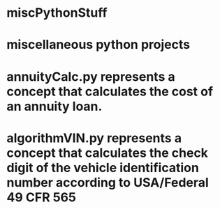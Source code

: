 # miscPythonStuff
# miscellaneous python projects

# annuityCalc.py represents a concept that calculates the cost of an annuity loan.
# algorithmVIN.py represents a concept that calculates the check digit of the vehicle identification number according to USA/Federal 49 CFR 565
